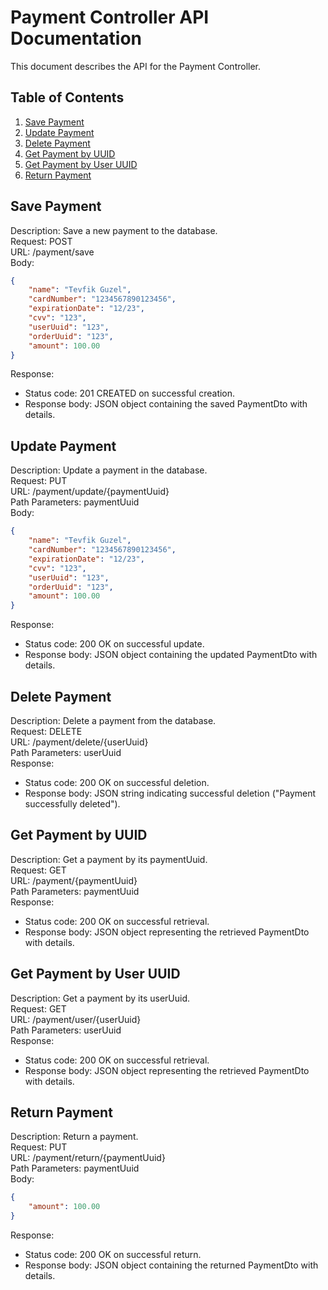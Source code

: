 # Payment Controller API Documentation

This document describes the API for the Payment Controller.

## Table of Contents
1. [Save Payment](#save-payment)
2. [Update Payment](#update-payment-userUuid)
3. [Delete Payment](#delete-payment)
4. [Get Payment by UUID](#get-payment-by-uuid)
5. [Get Payment by User UUID](#get-payment-by-user-uuid)
6. [Return Payment](#return-payment)

## Save Payment

Description: Save a new payment to the database. \
Request: POST \
URL: /payment/save \
Body:
```json
{
    "name": "Tevfik Guzel",
    "cardNumber": "1234567890123456",
    "expirationDate": "12/23",
    "cvv": "123",
    "userUuid": "123",
    "orderUuid": "123",
    "amount": 100.00
}
```
Response:
- Status code: 201 CREATED on successful creation.
- Response body: JSON object containing the saved PaymentDto with details.


## Update Payment

Description: Update a payment in the database. \
Request: PUT \
URL: /payment/update/{paymentUuid} \
Path Parameters: paymentUuid \
Body:
```json
{
    "name": "Tevfik Guzel",
    "cardNumber": "1234567890123456",
    "expirationDate": "12/23",
    "cvv": "123",
    "userUuid": "123",
    "orderUuid": "123",
    "amount": 100.00
}
```

Response:
- Status code: 200 OK on successful update.
- Response body: JSON object containing the updated PaymentDto with details.


## Delete Payment

Description: Delete a payment from the database. \
Request: DELETE \
URL: /payment/delete/{userUuid} \
Path Parameters: userUuid \
Response:
- Status code: 200 OK on successful deletion.
- Response body: JSON string indicating successful deletion ("Payment successfully deleted").

## Get Payment by UUID

Description: Get a payment by its paymentUuid. \
Request: GET \
URL: /payment/{paymentUuid} \
Path Parameters: paymentUuid \
Response:
- Status code: 200 OK on successful retrieval.
- Response body: JSON object representing the retrieved PaymentDto with details.

## Get Payment by User UUID

Description: Get a payment by its userUuid. \
Request: GET \
URL: /payment/user/{userUuid} \
Path Parameters: userUuid \
Response:
- Status code: 200 OK on successful retrieval.
- Response body: JSON object representing the retrieved PaymentDto with details.

## Return Payment

Description: Return a payment. \
Request: PUT \
URL: /payment/return/{paymentUuid} \
Path Parameters: paymentUuid \
Body:
```json
{
    "amount": 100.00
}
```
Response:
- Status code: 200 OK on successful return.
- Response body: JSON object containing the returned PaymentDto with details.



